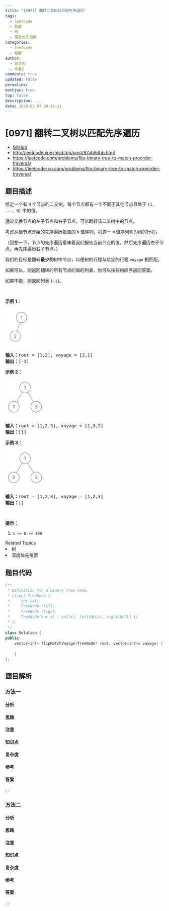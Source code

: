 ```yaml
---
title: "[0971] 翻转二叉树以匹配先序遍历"
tags:
  - leetcode
  - 题解
  - 树
  - 深度优先搜索
categories:
  - leetcode
  - 题解
author:
  - 张学志
  - 作者2
comments: true
updated: false
permalink:
mathjax: true
top: false
description: ...
date: 2020-03-07 00:16:11
---
```



# [0971] 翻转二叉树以匹配先序遍历
* [GitHub](https://github.com/algoboy101/LeetCodeCrowdsource/tree/master/_posts/QA/%5B0971%5D%20%E7%BF%BB%E8%BD%AC%E4%BA%8C%E5%8F%89%E6%A0%91%E4%BB%A5%E5%8C%B9%E9%85%8D%E5%85%88%E5%BA%8F%E9%81%8D%E5%8E%86.md)
* http://leetcode.xuezhisd.top/post/87ab9dbb.html
* https://leetcode.com/problems/flip-binary-tree-to-match-preorder-traversal
* https://leetcode-cn.com/problems/flip-binary-tree-to-match-preorder-traversal


## 题目描述

<p>给定一个有 <code>N</code> 个节点的二叉树，每个节点都有一个不同于其他节点且处于 <code>{1, ..., N}</code> 中的值。</p>

<p>通过交换节点的左子节点和右子节点，可以翻转该二叉树中的节点。</p>

<p>考虑从根节点开始的先序遍历报告的 <code>N</code> 值序列。将这一 <code>N</code> 值序列称为树的行程。</p>

<p>（回想一下，节点的先序遍历意味着我们报告当前节点的值，然后先序遍历左子节点，再先序遍历右子节点。）</p>

<p>我们的目标是翻转<strong>最少的</strong>树中节点，以便树的行程与给定的行程&nbsp;<code>voyage</code>&nbsp;相匹配。&nbsp;</p>

<p>如果可以，则返回翻转的所有节点的值的列表。你可以按任何顺序返回答案。</p>

<p>如果不能，则返回列表 <code>[-1]</code>。</p>

<p>&nbsp;</p>

<p><strong>示例 1：</strong></p>

<p><strong><img alt="" src="https://raw.githubusercontent.com/algoboy101/LeetCodeCrowdsource/master/imgs/1219-01.png" style="height: 120px; width: 88px;"></strong></p>

<pre><strong>输入：</strong>root = [1,2], voyage = [2,1]
<strong>输出：</strong>[-1]
</pre>

<p><strong>示例 2：</strong></p>

<p><strong><img alt="" src="https://raw.githubusercontent.com/algoboy101/LeetCodeCrowdsource/master/imgs/1219-02.png" style="height: 120px; width: 127px;"></strong></p>

<pre><strong>输入：</strong>root = [1,2,3], voyage = [1,3,2]
<strong>输出：</strong>[1]
</pre>

<p><strong>示例 3：</strong></p>

<p><strong><img alt="" src="https://raw.githubusercontent.com/algoboy101/LeetCodeCrowdsource/master/imgs/1219-02.png" style="height: 120px; width: 127px;"></strong></p>

<pre><strong>输入：</strong>root = [1,2,3], voyage = [1,2,3]
<strong>输出：</strong>[]
</pre>

<p>&nbsp;</p>

<p><strong>提示：</strong></p>

<ol>
	<li><code>1 &lt;= N &lt;= 100</code></li>
</ol>
<div><div>Related Topics</div><div><li>树</li><li>深度优先搜索</li></div></div>


## 题目代码

```cpp
/**
 * Definition for a binary tree node.
 * struct TreeNode {
 *     int val;
 *     TreeNode *left;
 *     TreeNode *right;
 *     TreeNode(int x) : val(x), left(NULL), right(NULL) {}
 * };
 */
class Solution {
public:
    vector<int> flipMatchVoyage(TreeNode* root, vector<int>& voyage) {

    }
};
```


## 题目解析


### 方法一

#### 分析

#### 思路

#### 注意

#### 知识点

#### 复杂度

#### 参考

#### 答案

```cpp
//
```


### 方法二

#### 分析

#### 思路

#### 注意

#### 知识点

#### 复杂度

#### 参考

#### 答案

```cpp
//
```


